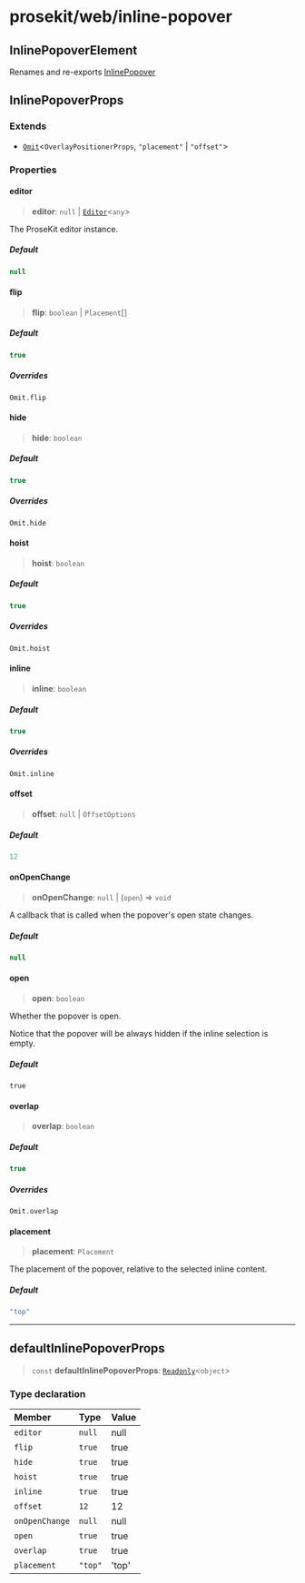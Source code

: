 # prosekit/web/inline-popover

<a id="InlinePopoverElement" name="InlinePopoverElement"></a>

## InlinePopoverElement

Renames and re-exports [InlinePopover](../lit/inline-popover.md#InlinePopover)

<a id="InlinePopoverProps" name="InlinePopoverProps"></a>

## InlinePopoverProps

### Extends

- [`Omit`](https://www.typescriptlang.org/docs/handbook/utility-types.html#omittype-keys)\<`OverlayPositionerProps`, `"placement"` \| `"offset"`\>

### Properties

<a id="editor" name="editor"></a>

#### editor

> **editor**: `null` \| [`Editor`](../core.md#EditorE)\<`any`\>

The ProseKit editor instance.

##### Default

```ts
null
```

<a id="flip" name="flip"></a>

#### flip

> **flip**: `boolean` \| `Placement`[]

##### Default

```ts
true
```

##### Overrides

`Omit.flip`

<a id="hide" name="hide"></a>

#### hide

> **hide**: `boolean`

##### Default

```ts
true
```

##### Overrides

`Omit.hide`

<a id="hoist" name="hoist"></a>

#### hoist

> **hoist**: `boolean`

##### Default

```ts
true
```

##### Overrides

`Omit.hoist`

<a id="inline" name="inline"></a>

#### inline

> **inline**: `boolean`

##### Default

```ts
true
```

##### Overrides

`Omit.inline`

<a id="offset" name="offset"></a>

#### offset

> **offset**: `null` \| `OffsetOptions`

##### Default

```ts
12
```

<a id="onOpenChange" name="onOpenChange"></a>

#### onOpenChange

> **onOpenChange**: `null` \| (`open`) => `void`

A callback that is called when the popover's open state changes.

##### Default

```ts
null
```

<a id="open" name="open"></a>

#### open

> **open**: `boolean`

Whether the popover is open.

Notice that the popover will be always hidden if the inline selection is empty.

##### Default

`true`

<a id="overlap" name="overlap"></a>

#### overlap

> **overlap**: `boolean`

##### Default

```ts
true
```

##### Overrides

`Omit.overlap`

<a id="placement" name="placement"></a>

#### placement

> **placement**: `Placement`

The placement of the popover, relative to the selected inline content.

##### Default

```ts
"top"
```

***

<a id="defaultInlinePopoverProps" name="defaultInlinePopoverProps"></a>

## defaultInlinePopoverProps

> `const` **defaultInlinePopoverProps**: [`Readonly`](https://www.typescriptlang.org/docs/handbook/utility-types.html#readonlytype)\<`object`\>

### Type declaration

| Member | Type | Value |
| :------ | :------ | :------ |
| `editor` | `null` | null |
| `flip` | `true` | true |
| `hide` | `true` | true |
| `hoist` | `true` | true |
| `inline` | `true` | true |
| `offset` | `12` | 12 |
| `onOpenChange` | `null` | null |
| `open` | `true` | true |
| `overlap` | `true` | true |
| `placement` | `"top"` | 'top' |
